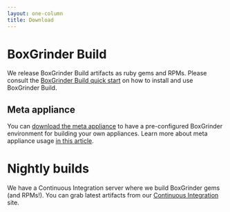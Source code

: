 ```yaml
---
layout: one-column
title: Download
---
```


# BoxGrinder Build

We release BoxGrinder Build artifacts as ruby gems and RPMs. Please consult the [BoxGrinder Build quick start][bgbuild_quick_start] on how to install and use BoxGrinder Build.

## Meta appliance

You can [download the meta appliance][meta_download] to have a pre-configured BoxGrinder environment for building your own appliances. Learn more about meta appliance usage [in this article][bgbuild_meta_appliance].

# Nightly builds

We have a Continuous Integration server where we build BoxGrinder gems (and RPMs!). You can grab latest artifacts from our [Continuous Integration][ci] site.

<script type="text/javascript" src="http://ci.boxgrinder.org/externalStatus.html?projectId=project2&js=1"> </script>

[meta_download]: /download/boxgrinder-build-meta-appliance
[bgbuild_quick_start]: /tutorials/boxgrinder-build-quick-start
[bgbuild_meta_appliance]: /tutorials/boxgrinder-build-meta-appliance
[ci]: http://ci.stormgrind.org/project.html?projectId=project2&tab=projectOverview&guest=1
